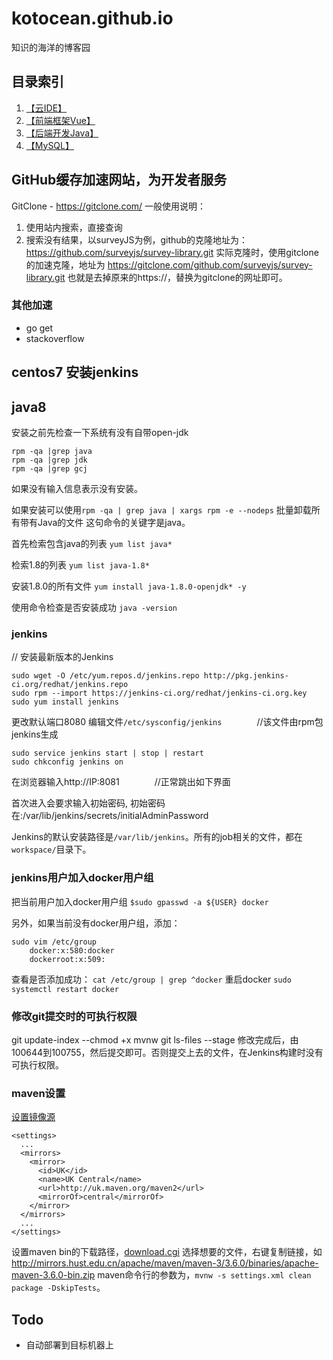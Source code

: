 # kotocean.github.io
知识的海洋的博客园

## 目录索引
1. [【云IDE】](cloud.ide/README.md)
2. [【前端框架Vue】](vue/README.md)
3. [【后端开发Java】](java/README.md)
4. [【MySQL】](MySQL/index.md)

## GitHub缓存加速网站，为开发者服务
GitClone - https://gitclone.com/
一般使用说明：
1. 使用站内搜索，直接查询
2. 搜索没有结果，以surveyJS为例，github的克隆地址为：https://github.com/surveyjs/survey-library.git
实际克隆时，使用gitclone的加速克隆，地址为 https://gitclone.com/github.com/surveyjs/survey-library.git
也就是去掉原来的https://，替换为gitclone的网址即可。

### 其他加速
+ go get
+ stackoverflow

## centos7 安装jenkins

## java8
安装之前先检查一下系统有没有自带open-jdk
```
rpm -qa |grep java
rpm -qa |grep jdk
rpm -qa |grep gcj
```

如果没有输入信息表示没有安装。

如果安装可以使用`rpm -qa | grep java | xargs rpm -e --nodeps` 批量卸载所有带有Java的文件  这句命令的关键字是java。

首先检索包含java的列表
`yum list java* `

检索1.8的列表
`yum list java-1.8*`

安装1.8.0的所有文件
`yum install java-1.8.0-openjdk* -y`

使用命令检查是否安装成功
`java -version`

### jenkins
// 安装最新版本的Jenkins
```
sudo wget -O /etc/yum.repos.d/jenkins.repo http://pkg.jenkins-ci.org/redhat/jenkins.repo
sudo rpm --import https://jenkins-ci.org/redhat/jenkins-ci.org.key
sudo yum install jenkins
```

更改默认端口8080
编辑文件`/etc/sysconfig/jenkins`　　　　//该文件由rpm包jenkins生成
```
sudo service jenkins start | stop | restart
sudo chkconfig jenkins on
```

在浏览器输入http://IP:8081　　　　//正常跳出如下界面

首次进入会要求输入初始密码, 
初始密码在:/var/lib/jenkins/secrets/initialAdminPassword

Jenkins的默认安装路径是`/var/lib/jenkins`。所有的job相关的文件，都在`workspace/`目录下。

### jenkins用户加入docker用户组
把当前用户加入docker用户组
`$sudo gpasswd -a ${USER} docker`

另外，如果当前没有docker用户组，添加：
```
sudo vim /etc/group
    docker:x:580:docker
    dockerroot:x:509:
```
查看是否添加成功：
`cat /etc/group | grep ^docker`
重启docker
`sudo systemctl restart docker`

### 修改git提交时的可执行权限
git update-index --chmod +x mvnw
git ls-files --stage
修改完成后，由100644到100755，然后提交即可。否则提交上去的文件，在Jenkins构建时没有可执行权限。

### maven设置
[设置镜像源](http://maven.apache.org/guides/mini/guide-mirror-settings.html)
```
<settings>
  ...
  <mirrors>
    <mirror>
      <id>UK</id>
      <name>UK Central</name>
      <url>http://uk.maven.org/maven2</url>
      <mirrorOf>central</mirrorOf>
    </mirror>
  </mirrors>
  ...
</settings>
```
设置maven bin的下载路径，[download.cgi](http://maven.apache.org/download.cgi)
选择想要的文件，右键复制链接，如 http://mirrors.hust.edu.cn/apache/maven/maven-3/3.6.0/binaries/apache-maven-3.6.0-bin.zip
maven命令行的参数为，`mvnw -s settings.xml clean package -DskipTests`。

## Todo
+ 自动部署到目标机器上
